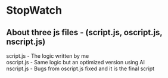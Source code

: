 # StopWatch

<h2>About three js files - (script.js, oscript.js, nscript.js)</h2>
script.js - The logic written by me
<br>
oscript.js - Same logic but an optimized version using AI
<br>
nscript.js -  Bugs from oscript.js fixed and it is the final script
